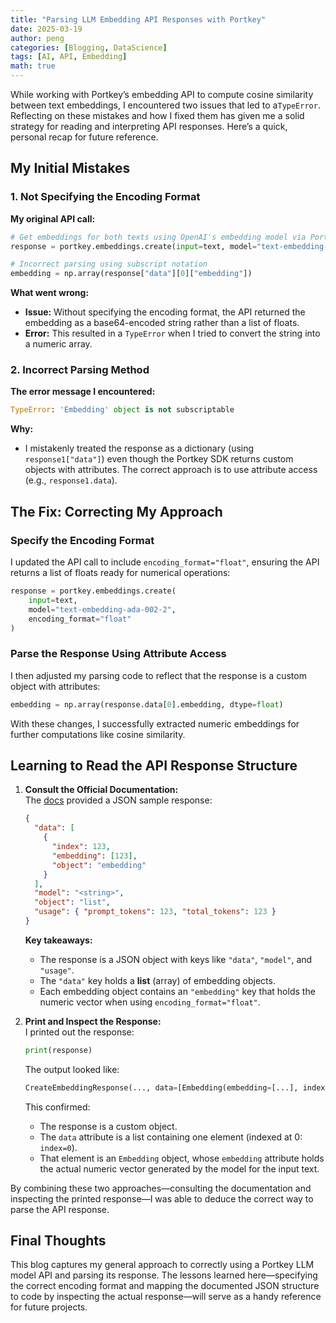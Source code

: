 ```yaml
---
title: "Parsing LLM Embedding API Responses with Portkey"
date: 2025-03-19
author: peng
categories: [Blogging, DataScience]
tags: [AI, API, Embedding]
math: true
---
```


While working with Portkey’s embedding API to compute cosine similarity between text embeddings, I encountered two issues that led to a`TypeError`. Reflecting on these mistakes and how I fixed them has given me a solid strategy for reading and interpreting API responses. Here’s a quick, personal recap for future reference.

## My Initial Mistakes

### 1. Not Specifying the Encoding Format

**My original API call:**

```python
# Get embeddings for both texts using OpenAI's embedding model via Portkey.
response = portkey.embeddings.create(input=text, model="text-embedding-ada-002-2")

# Incorrect parsing using subscript notation
embedding = np.array(response["data"][0]["embedding"])
```

**What went wrong:**  
- **Issue:** Without specifying the encoding format, the API returned the embedding as a base64-encoded string rather than a list of floats.  
- **Error:** This resulted in a `TypeError` when I tried to convert the string into a numeric array.

### 2. Incorrect Parsing Method

**The error message I encountered:**

```python
TypeError: 'Embedding' object is not subscriptable
```

**Why:**  
- I mistakenly treated the response as a dictionary (using `response1["data"]`) even though the Portkey SDK returns custom objects with attributes. The correct approach is to use attribute access (e.g., `response1.data`).

## The Fix: Correcting My Approach

### Specify the Encoding Format

I updated the API call to include `encoding_format="float"`, ensuring the API returns a list of floats ready for numerical operations:

```python
response = portkey.embeddings.create(
    input=text,
    model="text-embedding-ada-002-2",
    encoding_format="float"
)
```

### Parse the Response Using Attribute Access

I then adjusted my parsing code to reflect that the response is a custom object with attributes:

```python
embedding = np.array(response.data[0].embedding, dtype=float)
```

With these changes, I successfully extracted numeric embeddings for further computations like cosine similarity.

## Learning to Read the API Response Structure

1. **Consult the Official Documentation:**  
   The [docs](https://portkey.ai/docs/api-reference/inference-api/embeddings) provided a JSON sample response:

   ```json
   {
     "data": [
       {
         "index": 123,
         "embedding": [123],
         "object": "embedding"
       }
     ],
     "model": "<string>",
     "object": "list",
     "usage": { "prompt_tokens": 123, "total_tokens": 123 }
   }
   ```

   **Key takeaways:**
   - The response is a JSON object with keys like `"data"`, `"model"`, and `"usage"`.
   - The `"data"` key holds a **list** (array) of embedding objects.
   - Each embedding object contains an `"embedding"` key that holds the numeric vector when using `encoding_format="float"`.

2. **Print and Inspect the Response:**  
   I printed out the response:

   ```python
   print(response)
   ```

   The output looked like:

   ```python
   CreateEmbeddingResponse(..., data=[Embedding(embedding=[...], index=0, object='embedding')], ...)
   ```

   This confirmed:
   - The response is a custom object.
   - The `data` attribute is a list containing one element (indexed at 0: `index=0`).
   - That element is an `Embedding` object, whose `embedding` attribute holds the actual numeric vector generated by the model for the input text.

By combining these two approaches—consulting the documentation and inspecting the printed response—I was able to deduce the correct way to parse the API response.

## Final Thoughts

This blog captures my general approach to correctly using a Portkey LLM model API and parsing its response. The lessons learned here—specifying the correct encoding format and mapping the documented JSON structure to code by inspecting the actual response—will serve as a handy reference for future projects.

